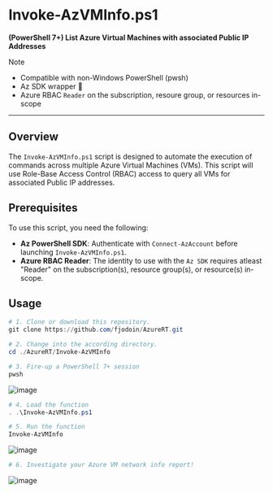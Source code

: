 # Invoke-AzVMInfo.ps1  
**(PowerShell 7+) List Azure Virtual Machines with associated Public IP Addresses**
> [!NOTE]
> - Compatible with non-Windows PowerShell (pwsh)
> - Az SDK wrapper 🌯
> - Azure RBAC `Reader` on the subscription, resoure group, or resources in-scope

---

## Overview  
The `Invoke-AzVMInfo.ps1` script is designed to automate the execution of commands across multiple Azure Virtual Machines (VMs). This script will use Role-Base Access Control (RBAC) access to query all VMs for associated Public IP addresses.  

## Prerequisites  
To use this script, you need the following:  

- **Az PowerShell SDK**: Authenticate with `Connect-AzAccount` before launching `Invoke-AzVMInfo.ps1`.
- **Azure RBAC Reader**: The identity to use with the `Az SDK` requires atleast "Reader" on the subscription(s), resource group(s), or resource(s) in-scope.
  
## Usage  

```powershell
# 1. Clone or download this repository.
git clone https://github.com/fjodoin/AzureRT.git

# 2. Change into the according directory.
cd ./AzureRT/Invoke-AzVMInfo

# 3. Fire-up a PowerShell 7+ session  
pwsh
```

![image](https://github.com/user-attachments/assets/9e3c7bd9-6a4b-4077-8d63-cc00a9dcf70a)


```powershell
# 4. Load the function 
. .\Invoke-AzVMInfo.ps1

# 5. Run the function
Invoke-AzVMInfo
```

![image](https://github.com/user-attachments/assets/e0f23eb3-928a-4a04-b18f-47fd40409a19)


```powershell
# 6. Investigate your Azure VM network info report!
```

 ![image](https://github.com/user-attachments/assets/7135075c-638c-4b8a-9009-b154bca21a00)





  
